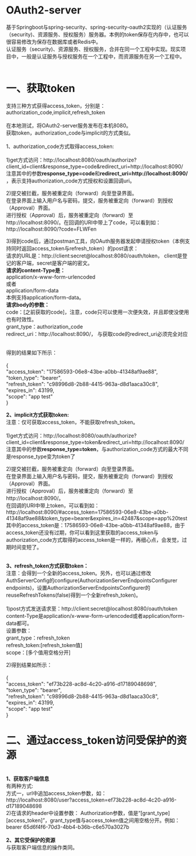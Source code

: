 # OAuth2-server

基于Springboot与spring-security、spring-security-oauth2实现的（认证服务（security)、资源服务、授权服务）服务器。本例的token保存在内存中，也可以很容易修改为保存在数据库或者Redis中。<br>
认证服务（security)、资源服务、授权服务，合并在同一个工程中实现。现实项目中，一般是认证服务与授权服务在一个工程中，而资源服务在另一个工程中。<br>
<br>
# 一、获取token <br>
支持三种方式获得access_token，分别是：authorization_code,implicit,refresh_token<br>
<br>
在本地测试，将OAuth2-server服务发布在本机8080。<br>
获取token，authorization_code与implicit的方式类似。<br>
<br>
1、authorization_code方式取得access_token:<br>
<br>
1)get方式访问：http://localhost:8080/oauth/authorize?client_id=client&response_type=code&redirect_uri=http://localhost:8090/ <br>
注意其中的参数<b>response_type=code</b>和<b>redirect_uri=http://localhost:8090/ </b>，表示支持authorization_code方式授权和设置回调uri。<br>

2)提交被拦截，服务被重定向（forward）向至登录界面。<br>
在登录界面上输入用户名与密码，提交，服务被重定向（forward）到授权（Approval）界面。<br>
进行授权（Approval）后，服务被重定向（forward）至http://localhost:8090/。在回调的URI中带上了code，可以看到如：http://localhost:8090/?code=FLWFen <br>

3)得到code后，通过postman工具，向OAuth服务器发起申请授权token（本例支持同时返回access_token与refresh_token）的post请求：<br>
请求的URL是：http://client:secret@localhost:8080/oauth/token， client是登记的客户端，secret是客户端的密文。<br>
<b>请求的content-Type是：</b><br>
application/x-www-form-urlencoded<br>
	或者<br>
application/form-data<br>
本例支持application/form-data。<br>
<b>请求body的参数：</b><br>
code：[之前获取的code]，注意，code只可以使用一次便失效，并且即使没使用也有时效性。<br>
grant_type：authorization_code <br>
redirect_uri：http://localhost:8090/， 与获取code的redirect_uri必须完全对应<br>
<br>

得到的结果如下所示：<br>
<br>{
<br>    "access_token": "17586593-06e8-43be-a0bb-41348af9ae88",
<br>    "token_type": "bearer",
<br>    "refresh_token": "c98996d8-2b88-4415-963a-d8d1aaca30c8",
<br>    "expires_in": 43199,
<br>    "scope": "app test"
<br>}
<br>

<b>2、implicit方式获取token:</b><br>
注意：仅可获取access_token，不能获取refresh_token。<br>
<br>
1)get方式访问：http://localhost:8080/oauth/authorize?client_id=client&response_type=token&redirect_uri=http://localhost:8090/ <br>
注意其中的参数<b>response_type=token</b>，与authorization_code方式的最大不同是response_type变为token了<br>

2)提交被拦截，服务被重定向（forward）向至登录界面。<br>
在登录界面上输入用户名与密码，提交，服务被重定向（forward）到授权（Approval）界面。<br>
进行授权（Approval）后，服务被重定向（forward）至http://localhost:8090/。<br>
在回调的URI中带上token，可以看到如：http://localhost:8090/#access_token=17586593-06e8-43be-a0bb-41348af9ae88&token_type=bearer&expires_in=42487&scope=app%20test <br>
其中的access_token是：17586593-06e8-43be-a0bb-41348af9ae88，由于access_token还没有过期，你可以看到这里获取的access_token与authorization_code方式取得的access_token是一样的，再细心点，会发觉，过期时间变短了。<br>
<br>

<b>3、refresh_token方式获取token：</b><br>
注意：会得到一个全新的access_token。另外，也可以通过修改AuthServerConfig的configure(AuthorizationServerEndpointsConfigurer endpoints)，设置AuthorizationServerEndpointsConfigurer的reuseRefreshTokens(false)得到一个全新refresh_token)。
<br>
<br>
1)post方式发送请求至：http://client:secret@localhost:8080/oauth/token <br>
content-Type是application/x-www-form-urlencoded或者application/form-data都可。<br>
设置参数：<br>
grant_type：refresh_token <br>
refresh_token:[refresh_token值] <br> 
scope：[多个值用空格分开] <br>

2)得到结果如所示：<br>
<br>{
<br>    "access_token": "ef73b228-ac8d-4c20-a916-d17189048698",
<br>    "token_type": "bearer",
<br>    "refresh_token": "c98996d8-2b88-4415-963a-d8d1aaca30c8",
<br>    "expires_in": 43199,
<br>    "scope": "app test"
<br>}
<br>

# 二、通过access_token访问受保护的资源 <br>
 <br>
<b>1、获取客户端信息 </b><br>
有两种方式: <br>
方式一，url中追加access_token参数，如： <br>
http://localhost:8080/user?access_token=ef73b228-ac8d-4c20-a916-d17189048698 <br>
2)在请求的header中设置参数：
Authorization参数，值是“[grant_type] [access_token]”，grant_type值与access_token值之间用空格分开。例如：bearer 65d6f4f6-70d3-4bb4-b36b-c6e570a3027b <br>
 <br>
<b>2、其它受保护的资源</b>  <br>
与获取客户端信息的操作类同。 <br>
<br>



